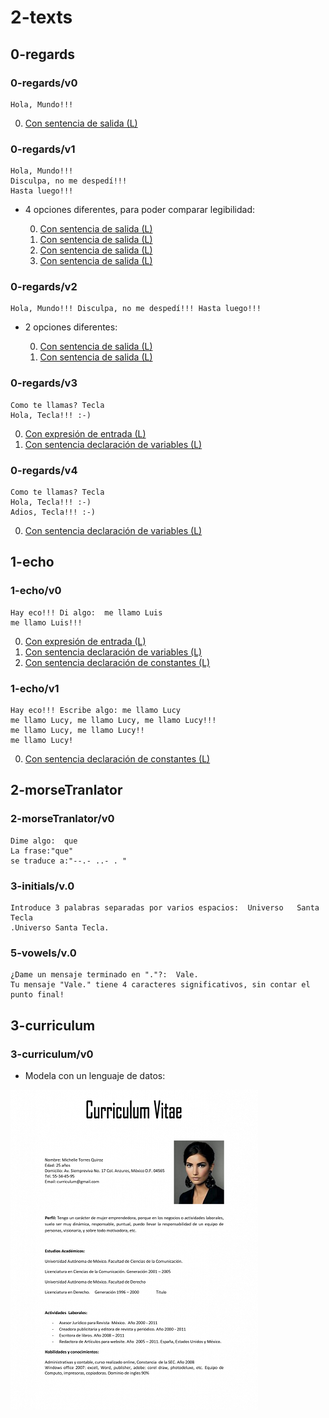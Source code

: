 # 2-texts

## 0-regards

### 0-regards/v0
~~~
Hola, Mundo!!!
~~~
0. [Con sentencia de salida (L)](../2-texts/0-regards/v0.0/app.js)
### 0-regards/v1
~~~
Hola, Mundo!!!
Disculpa, no me despedí!!!
Hasta luego!!!
~~~
* 4 opciones diferentes, para poder comparar legibilidad:

    0. [Con sentencia de salida (L)](../2-texts/0-regards/v1.0/app.js)
    1. [Con sentencia de salida (L)](../2-texts/0-regards/v1.1/app.js)
    2. [Con sentencia de salida (L)](../2-texts/0-regards/v1.2/app.js)
    3. [Con sentencia de salida (L)](../2-texts/0-regards/v1.3/app.js)

### 0-regards/v2
~~~
Hola, Mundo!!! Disculpa, no me despedí!!! Hasta luego!!!
~~~
* 2 opciones diferentes:

    0. [Con sentencia de salida (L)](../2-texts/0-regards/v2.0/app.js)
    1. [Con sentencia de salida (L)](../2-texts/0-regards/v2.1/app.js)
### 0-regards/v3
~~~
Como te llamas? Tecla
Hola, Tecla!!! :-)
~~~
0. [Con expresión de entrada (L)](../2-texts/0-regards/v3.0/app.js)
1. [Con sentencia declaración de variables (L)](../2-texts/0-regards/v3.1/app.js)
### 0-regards/v4
~~~
Como te llamas? Tecla
Hola, Tecla!!! :-)
Adios, Tecla!!! :-)
~~~
0. [Con sentencia declaración de variables (L)](../2-texts/0-regards/v4.0/app.js)
## 1-echo

### 1-echo/v0
~~~
Hay eco!!! Di algo:  me llamo Luis
me llamo Luis!!!
~~~
0. [Con expresión de entrada (L)](../2-texts/1-echo/v0.0/app.js)
1. [Con sentencia declaración de variables (L)](../2-texts/1-echo/v0.1/app.js)
2. [Con sentencia declaración de constantes (L)](../2-texts/1-echo/v0.2/app.js)
### 1-echo/v1
~~~
Hay eco!!! Escribe algo: me llamo Lucy
me llamo Lucy, me llamo Lucy, me llamo Lucy!!!
me llamo Lucy, me llamo Lucy!!
me llamo Lucy!
~~~
0. [Con sentencia declaración de constantes (L)](../2-texts/1-echo/v1.0/app.js)
## 2-morseTranlator

### 2-morseTranlator/v0
~~~
Dime algo:  que
La frase:"que"
se traduce a:"--.- ..- . "
~~~

### 3-initials/v.0
~~~
Introduce 3 palabras separadas por varios espacios:  Universo   Santa   Tecla  
.Universo Santa Tecla.
~~~

### 5-vowels/v.0
~~~
¿Dame un mensaje terminado en "."?:  Vale.
Tu mensaje "Vale." tiene 4 caracteres significativos, sin contar el punto final!
~~~

## 3-curriculum

### 3-curriculum/v0

- Modela con un lenguaje de datos:

![](./images/curriculum.png)
